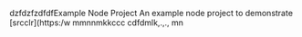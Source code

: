 dzfdzfzdfdfExample Node Project
An example node project to demonstrate [srcclr](https:/w
mmnnmkkccc
   cdfdmlk,.,.,
mn
